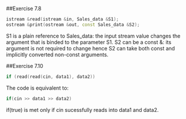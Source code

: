 ##Exercise 7.8

```cpp
istream &read(istream &in, Sales_data &S1);
ostream &print(ostream &out, const Sales_data &S2);
```
S1 is a plain reference to Sales_data: the input stream value changes the argument that is binded to the parameter S1.
S2 can be a const &: its argument is not required to change hence S2 can take both const and implicitly converted non-const arguments.

##Exercise 7.10

```cpp
if (read(read(cin, data1), data2))

```
The code is equivalent to: 

```cpp
if(cin >> data1 >> data2)
```
if(true) is met only if cin sucessfully reads into data1 and data2.